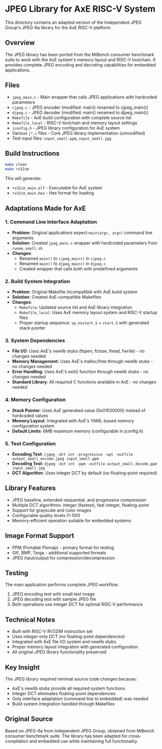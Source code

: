 # JPEG Library for AxE RISC-V System

This directory contains an adapted version of the Independent JPEG Group's JPEG-6a library for the AxE RISC-V platform.

## Overview

The JPEG library has been ported from the MiBench consumer benchmark suite to work with the AxE system's memory layout and RISC-V toolchain. It provides complete JPEG encoding and decoding capabilities for embedded applications.

## Files

- `jpeg_main.c` - Main wrapper that calls JPEG applications with hardcoded parameters
- `cjpeg.c` - JPEG encoder (modified: main() renamed to cjpeg_main())
- `djpeg.c` - JPEG decoder (modified: main() renamed to djpeg_main())
- `Makefile` - AxE build configuration with complete source list
- `Makefile_local` - RISC-V toolchain and memory layout settings
- `jconfig.h` - JPEG library configuration for AxE system
- Various `j*.c` files - Core JPEG library implementation (unmodified)
- Test input files: `input_small.ppm`, `input_small.jpg`

## Build Instructions

```bash
make clean
make rv32im
```

This will generate:
- `rv32im_main.elf` - Executable for AxE system
- `rv32im_main.hex` - Hex format for loading

## Adaptations Made for AxE

### 1. Command Line Interface Adaptation
- **Problem**: Original applications expect `main(argc, argv)` command line arguments
- **Solution**: Created `jpeg_main.c` wrapper with hardcoded parameters from `runme_small.sh`
- **Changes**: 
  - Renamed `main()` to `cjpeg_main()` in `cjpeg.c`
  - Renamed `main()` to `djpeg_main()` in `djpeg.c`
  - Created wrapper that calls both with predefined arguments

### 2. Build System Integration
- **Problem**: Original Makefile incompatible with AxE build system
- **Solution**: Created AxE-compatible Makefiles
- **Changes**:
  - `Makefile`: Updated source list and AxE library integration
  - `Makefile_local`: Uses AxE memory layout system and RISC-V startup files
  - Proper startup sequence: `sp_nostart.S` + `start.S` with generated stack pointer

### 3. System Dependencies
- **File I/O**: Uses AxE's newlib stubs (fopen, fclose, fread, fwrite) - no changes needed
- **Memory Management**: Uses AxE's malloc/free through newlib stubs - no changes needed
- **Error Handling**: Uses AxE's exit() function through newlib stubs - no changes needed
- **Standard Library**: All required C functions available in AxE - no changes needed

### 4. Memory Configuration
- **Stack Pointer**: Uses AxE generated value (0x01E00000) instead of hardcoded values
- **Memory Layout**: Integrated with AxE's YAML-based memory configuration system
- **Default Limits**: 6MB maximum memory (configurable in jconfig.h)

### 5. Test Configuration
- **Encoding Test**: `cjpeg -dct int -progressive -opt -outfile output_small_encode.jpeg input_small.ppm`
- **Decoding Test**: `djpeg -dct int -ppm -outfile output_small_decode.ppm input_small.jpg`
- **DCT Algorithm**: Uses integer DCT by default (no floating-point required)

## Library Features

- JPEG baseline, extended-sequential, and progressive compression
- Multiple DCT algorithms: integer (fastest), fast integer, floating-point
- Support for grayscale and color images
- Configurable quality levels (1-100)
- Memory-efficient operation suitable for embedded systems

## Image Format Support

- PPM (Portable Pixmap) - primary format for testing
- GIF, BMP, Targa - additional supported formats
- JPEG input/output for compression/decompression

## Testing

The main application performs complete JPEG workflow:
1. JPEG encoding test with small test image
2. JPEG decoding test with sample JPEG file
3. Both operations use integer DCT for optimal RISC-V performance

## Technical Notes

- Built with RISC-V RV32IM instruction set
- Uses integer-only DCT (no floating-point dependencies)
- Integrated with AxE file I/O system and newlib stubs
- Proper memory layout integration with generated configuration
- All original JPEG library functionality preserved

## Key Insight

The JPEG library required minimal source code changes because:
- AxE's newlib stubs provide all required system functions
- Integer DCT eliminates floating-point dependencies
- Only interface adaptation (command line to embedded) was needed
- Build system integration handled through Makefiles

## Original Source

Based on JPEG-6a from Independent JPEG Group, obtained from MiBench consumer benchmark suite. The library has been adapted for cross-compilation and embedded use while maintaining full functionality.